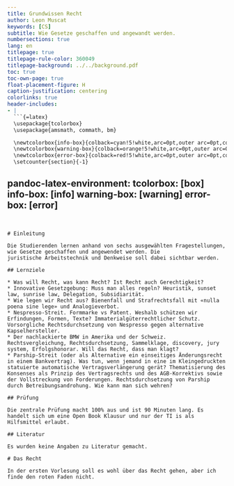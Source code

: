 ```yaml
---
title: Grundwissen Recht
author: Leon Muscat
keywords: [CS]
subtitle: Wie Gesetze geschaffen und angewandt werden.
numbersections: true
lang: en
titlepage: true
titlepage-rule-color: 360049
titlepage-background: ../../background.pdf
toc: true
toc-own-page: true
float-placement-figure: H
caption-justification: centering
colorlinks: true
header-includes:
- |
  ```{=latex}
  \usepackage{tcolorbox}
  \usepackage{amsmath, commath, bm}

  \newtcolorbox{info-box}{colback=cyan!5!white,arc=0pt,outer arc=0pt,colframe=cyan!60!black}
  \newtcolorbox{warning-box}{colback=orange!5!white,arc=0pt,outer arc=0pt,colframe=orange!80!black}
  \newtcolorbox{error-box}{colback=red!5!white,arc=0pt,outer arc=0pt,colframe=red!75!black}
  \setcounter{section}{-1}
  ```
pandoc-latex-environment:
tcolorbox: [box]
info-box: [info]
warning-box: [warning]
error-box: [error]
---
```


# Einleitung

Die Studierenden lernen anhand von sechs ausgewählten Fragestellungen, wie Gesetze geschaffen und angewendet werden. Die
juristische Arbeitstechnik und Denkweise soll dabei sichtbar werden.

## Lernziele

* Was will Recht, was kann Recht? Ist Recht auch Gerechtigkeit?
* Innovative Gesetzgebung: Muss man alles regeln? Heuristik, sunset law, sunrise law, Delegation, Subsidiarität.
* Wie legen wir Recht aus? Bienenfall und Strafrechtsfall mit «nulla poena sine lege» und Analogieverbot.
* Nespresso‑Streit. Formmarke vs Patent. Weshalb schützen wir Erfindungen, Formen, Texte? Immaterialgüterrechtlicher Schutz. Vorsorgliche Rechtsdurchsetzung von Nespresso gegen alternative Kapselhersteller.
* Der nachlackierte BMW in Amerika und der Schweiz. Rechtsvergleichung, Rechtsdurchsetzung, Sammelklage, discovery, jury system, Erfolgshonorar. Will das Recht, dass man klagt?
* Parship‑Streit (oder als Alternative ein einseitiges Änderungsrecht in einem Bankvertrag). Was tun, wenn jemand in eine im Kleingedruckten statuierte automatische Vertragsverlängerung gerät? Thematisierung des Konsenses als Prinzip des Vertragsrechts und des AGB‑Korrektivs sowie der Vollstreckung von Forderungen. Rechtsdurchsetzung von Parship durch Betreibungsandrohung. Wie kann man sich wehren?

## Prüfung

Die zentrale Prüfung macht 100% aus und ist 90 Minuten lang. Es handelt sich um eine Open Book Klausur und nur der TI is als Hilfsmittel erlaubt.

## Literatur

Es wurden keine Angaben zu Literatur gemacht.

# Das Recht

In der ersten Vorlesung soll es wohl über das Recht gehen, aber ich finde den roten Faden nicht.


